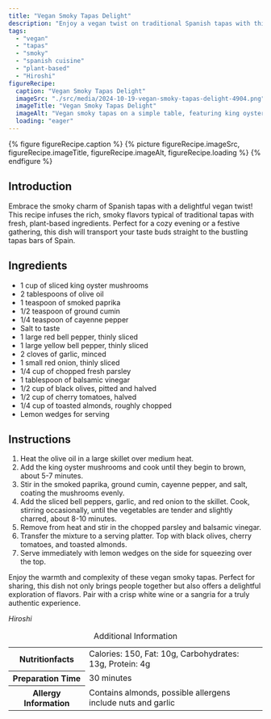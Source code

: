 ```yaml
---
title: "Vegan Smoky Tapas Delight"
description: "Enjoy a vegan twist on traditional Spanish tapas with this smoky, flavorful recipe. Perfect for gatherings and cozy evenings, packed with aromatic spices and fresh ingredients."
tags:
  - "vegan"
  - "tapas"
  - "smoky"
  - "spanish cuisine"
  - "plant-based"
  - "Hiroshi"
figureRecipe: 
  caption: "Vegan Smoky Tapas Delight"
  imageSrc: "./src/media/2024-10-19-vegan-smoky-tapas-delight-4904.png"
  imageTitle: "Vegan Smoky Tapas Delight"
  imageAlt: "Vegan smoky tapas on a simple table, featuring king oyster mushrooms, bell peppers, onions, parsley, olives, tomatoes, almonds, and lemon wedges, seasoned with spices."
  loading: "eager"
---
```


{% figure figureRecipe.caption %}
{% picture figureRecipe.imageSrc, figureRecipe.imageTitle, figureRecipe.imageAlt, figureRecipe.loading %}
{% endfigure %}

## Introduction

Embrace the smoky charm of Spanish tapas with a delightful vegan twist! This recipe infuses the rich, smoky flavors typical of traditional tapas with fresh, plant-based ingredients. Perfect for a cozy evening or a festive gathering, this dish will transport your taste buds straight to the bustling tapas bars of Spain.

## Ingredients

- 1 cup of sliced king oyster mushrooms
- 2 tablespoons of olive oil
- 1 teaspoon of smoked paprika
- 1/2 teaspoon of ground cumin
- 1/4 teaspoon of cayenne pepper
- Salt to taste
- 1 large red bell pepper, thinly sliced
- 1 large yellow bell pepper, thinly sliced
- 2 cloves of garlic, minced
- 1 small red onion, thinly sliced
- 1/4 cup of chopped fresh parsley
- 1 tablespoon of balsamic vinegar
- 1/2 cup of black olives, pitted and halved
- 1/2 cup of cherry tomatoes, halved
- 1/4 cup of toasted almonds, roughly chopped
- Lemon wedges for serving

## Instructions

1. Heat the olive oil in a large skillet over medium heat.
2. Add the king oyster mushrooms and cook until they begin to brown, about 5-7 minutes.
3. Stir in the smoked paprika, ground cumin, cayenne pepper, and salt, coating the mushrooms evenly.
4. Add the sliced bell peppers, garlic, and red onion to the skillet. Cook, stirring occasionally, until the vegetables are tender and slightly charred, about 8-10 minutes.
5. Remove from heat and stir in the chopped parsley and balsamic vinegar.
6. Transfer the mixture to a serving platter. Top with black olives, cherry tomatoes, and toasted almonds.
7. Serve immediately with lemon wedges on the side for squeezing over the top.

Enjoy the warmth and complexity of these vegan smoky tapas. Perfect for sharing, this dish not only brings people together but also offers a delightful exploration of flavors. Pair with a crisp white wine or a sangria for a truly authentic experience.

*Hiroshi*

<table><caption class='sr-only'>Additional Information</caption><tr><th>Nutritionfacts</th><td>Calories: 150, Fat: 10g, Carbohydrates: 13g, Protein: 4g&nbsp;</td></tr><tr><th>Preparation Time</th><td>30 minutes&nbsp;</td></tr><tr><th>Allergy Information</th><td>Contains almonds, possible allergens include nuts and garlic&nbsp;</td></tr></table>

